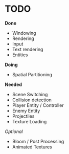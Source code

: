 # TODO

**Done**
- Windowing
- Rendering
- Input
- Text rendering
- Entities

**Doing**
- Spatial Partitioning

**Needed**
- Scene Switching
- Collision detection
- Player Entity / Controller
- Enemy Entity
- Projectiles
- Texture Loading

*Optional*
- Bloom / Post Processing
- Animated Textures
